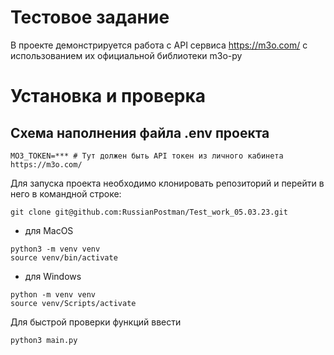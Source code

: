 # Тестовое задание
В проекте демонстрируется работа с API сервиса https://m3o.com/ с использованием их официальной библиотеки m3o-py

# Установка и проверка

## Схема наполнения файла .env проекта 
```
MO3_TOKEN=*** # Тут должен быть API токен из личного кабинета https://m3o.com/
```

Для запуска проекта необходимо клонировать репозиторий и перейти в него в командной строке:

```
git clone git@github.com:RussianPostman/Test_work_05.03.23.git

```

- для MacOS
```
python3 -m venv venv
source venv/bin/activate
```
- для Windows
```
python -m venv venv
source venv/Scripts/activate
```

Для быстрой проверки функций ввести
```
python3 main.py
```
